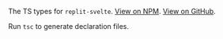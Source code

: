 The TS types for `replit-svelte`.
[View on NPM](https://npmjs.com/package/@replit-svelte/types).
[View on GitHub](https://github.com/lafkpages/replit-svelte-types).

Run `tsc` to generate declaration files.
